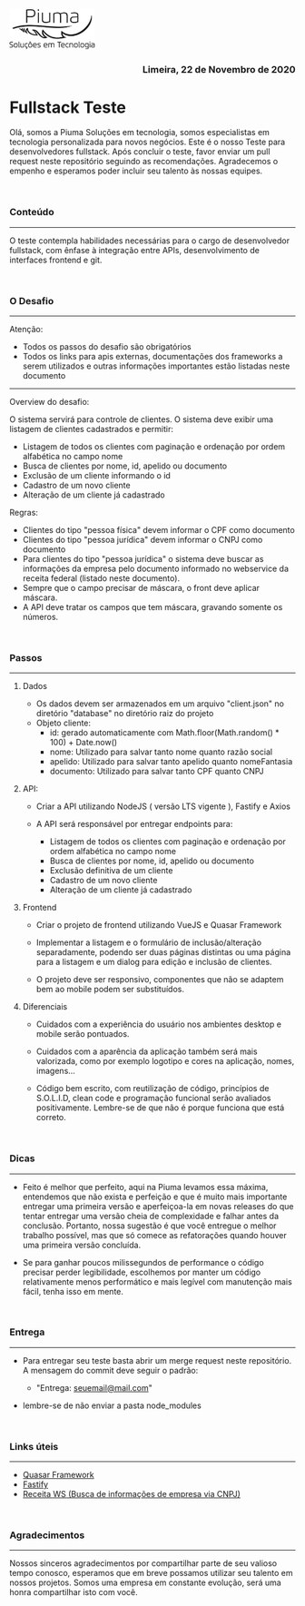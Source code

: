
<img src="logo.png" alt="PIUMA" style="width:150px">
<h3 style="text-align:right">Limeira, 22 de Novembro de 2020</h3>

# Fullstack Teste
Olá, somos a Piuma Soluções em tecnologia, somos especialistas em tecnologia personalizada para novos negócios. 
Este é o nosso Teste para desenvolvedores fullstack. Após concluir o teste, favor enviar um pull request neste repositório seguindo as recomendações. Agradecemos o empenho e esperamos poder incluir seu talento às nossas equipes.

<br>

### Conteúdo
---
O teste contempla habilidades necessárias para o cargo de desenvolvedor fullstack, com ênfase à integração entre APIs, desenvolvimento de interfaces frontend e git.


<br>

### O Desafio
---

Atenção: 
  - Todos os passos do desafio são obrigatórios
  - Todos os links para apis externas, documentações dos frameworks a serem utilizados e outras informações importantes estão listadas neste documento

---  

Overview do desafio:

  O sistema servirá para controle de clientes. O sistema deve exibir uma listagem de clientes cadastrados e permitir:
  - Listagem de todos os clientes com paginação e ordenação por ordem alfabética no campo nome
  - Busca de clientes por nome, id, apelido ou documento
  - Exclusão de um cliente informando o id
  - Cadastro de um novo cliente
  - Alteração de um cliente já cadastrado

Regras: 
  - Clientes do tipo "pessoa física" devem informar o CPF como documento
  - Clientes do tipo "pessoa jurídica" devem informar o CNPJ como documento
  - Para clientes do tipo "pessoa jurídica" o sistema deve buscar as informações da empresa pelo documento informado no webservice da receita federal (listado neste documento).
  - Sempre que o campo precisar de máscara, o front deve aplicar máscara.
  - A API deve tratar os campos que tem máscara, gravando somente os números.

<br>

### Passos
---

  1. Dados
     - Os dados devem ser armazenados em um arquivo "client.json" no diretório "database" no diretório raiz do projeto
     - Objeto cliente:
       - id: gerado automaticamente com Math.floor(Math.random() * 100) + Date.now()
       - nome: Utilizado para salvar tanto nome quanto razão social
       - apelido: Utilizado para salvar tanto apelido quanto nomeFantasia
       - documento: Utilizado para salvar tanto CPF quanto CNPJ

  2. API:
      - Criar a API utilizando NodeJS ( versão LTS vigente ), Fastify e Axios 
      
      - A API será responsável por entregar endpoints para:
        - Listagem de todos os clientes com paginação e ordenação por ordem alfabética no campo nome
        - Busca de clientes por nome, id, apelido ou documento
        - Exclusão definitiva de um cliente
        - Cadastro de um novo cliente
        - Alteração de um cliente já cadastrado

  3. Frontend
      - Criar o projeto de frontend utilizando VueJS e Quasar Framework
      
      - Implementar a listagem e o formulário de inclusão/alteração separadamente, podendo ser duas páginas distintas ou uma página para a listagem e um dialog para edição e inclusão de clientes.
      
      - O projeto deve ser responsivo, componentes que não se adaptem bem ao mobile podem ser substituídos.
  
  4. Diferenciais
        - Cuidados com a experiência do usuário nos ambientes desktop e mobile serão pontuados.
        
        - Cuidados com a aparência da aplicação também será mais valorizada, como por exemplo logotipo e cores na aplicação, nomes, imagens...
        
        - Código bem escrito, com reutilização de código, princípios de S.O.L.I.D, clean code e programação funcional serão avaliados positivamente. Lembre-se de que não é porque funciona que está correto.
        
<br>

### Dicas
---
  - Feito é melhor que perfeito, aqui na Piuma levamos essa máxima, entendemos que não exista e perfeição e que é muito mais importante entregar uma primeira versão e aperfeiçoa-la em novas releases do que tentar entregar uma versão cheia de complexidade e falhar antes da conclusão. Portanto, nossa sugestão é que você entregue o melhor trabalho possível, mas que só comece as refatorações quando houver uma primeira versão concluída.
  
  - Se para ganhar poucos milissegundos de performance o código precisar perder legibilidade, escolhemos por manter um código relativamente menos performático e mais legível com manutenção mais fácil, tenha isso em mente.
  
<br>

### Entrega
---

  - Para entregar seu teste basta abrir um merge request neste repositório. A mensagem do commit deve seguir o padrão: 
    - "Entrega: seuemail@mail.com"
  
  - lembre-se de não enviar a pasta node_modules


<br>

### Links úteis
---

  - [Quasar Framework](https://quasar.dev/quasar-cli/installation)
  - [Fastify](https://www.fastify.io/)
  - [Receita WS (Busca de informações de empresa via CNPJ)](https://receitaws.com.br/api)



<br>

### Agradecimentos
---
  Nossos sinceros agradecimentos por compartilhar parte de seu valioso tempo conosco, esperamos que em breve possamos utilizar seu talento em nossos projetos. Somos uma empresa em constante evolução, será uma honra compartilhar isto com você.
